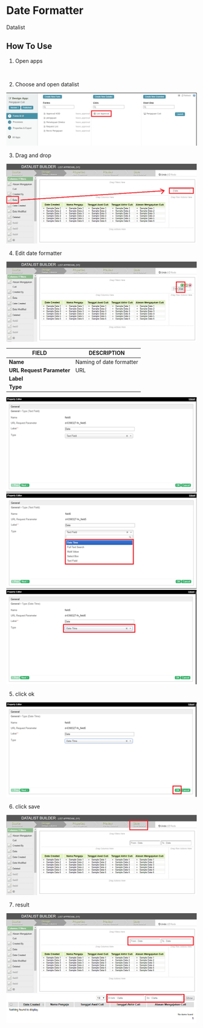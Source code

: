 # Date Formatter

Datalist 

## How To Use

1. Open apps

<img src="https://raw.githubusercontent.com/kinnara-digital-studio/kecak-workflow/master/docs/assets/.png" alt="" />


2. Choose and open datalist

<img src="https://raw.githubusercontent.com/kinnara-digital-studio/kecak-workflow/master/docs/assets/df_openDatalist.png" alt="" />


3. Drag and drop

<img src="https://raw.githubusercontent.com/kinnara-digital-studio/kecak-workflow/master/docs/assets/df_dragDrop.png" alt="" />


4. Edit date formatter

<img src="https://raw.githubusercontent.com/kinnara-digital-studio/kecak-workflow/master/docs/assets/df_edit.png" alt="" />

|           FIELD           |         DESCRIPTION                             |
|---------------------------|-------------------------------------------------|
|**Name**                   | Naming of date formatter|
|**URL Request Parameter**  | URL                     |
|**Label**                  |  |
|**Type**                   |  |


<img src="https://raw.githubusercontent.com/kinnara-digital-studio/kecak-workflow/master/docs/assets/df_editGeneral.png" alt="" />

<img src="https://raw.githubusercontent.com/kinnara-digital-studio/kecak-workflow/master/docs/assets/df_editGeneralChooseType.png" alt="" />

<img src="https://raw.githubusercontent.com/kinnara-digital-studio/kecak-workflow/master/docs/assets/df_editGeneralType.png" alt="" />


5. click ok

<img src="https://raw.githubusercontent.com/kinnara-digital-studio/kecak-workflow/master/docs/assets/df_ok.png" alt="" />


6. click save

<img src="https://raw.githubusercontent.com/kinnara-digital-studio/kecak-workflow/master/docs/assets/df_save.png" alt="" />

7. result

<img src="https://raw.githubusercontent.com/kinnara-digital-studio/kecak-workflow/master/docs/assets/df_resultFormat.png" alt="" />

<img src="https://raw.githubusercontent.com/kinnara-digital-studio/kecak-workflow/master/docs/assets/df_resultFinish.png" alt="" />
